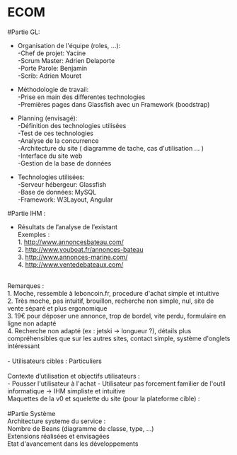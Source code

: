 # ECOM

#Partie GL:
- Organisation de l'équipe (roles, ...):<br>
  -Chef de projet:   Yacine<br>
  -Scrum Master:     Adrien Delaporte<br>
  -Porte Parole:     Benjamin<br>
  -Scrib:            Adrien Mouret<br>
  
- Méthodologie de travail:<br>
  -Prise en main des differentes technologies<br>
  -Premières pages dans Glassfish avec un Framework (boodstrap)<br>
  
- Planning (envisagé):<br>
  -Définition des technologies utilisées<br>
  -Test de ces technologies<br>
  -Analyse de la concurrence<br>
  -Architecture du site ( diagramme de tache, cas d'utilisation ... )<br>
  -Interface du site web<br>
  -Gestion de la base de données<br>

- Technologies utilisées:<br>
  -Serveur hébergeur: Glassfish<br>
  -Base de données: MySQL<br>
  -Framework: W3Layout, Angular<br>


#Partie IHM :
 - Résultats de l’analyse de l’existant <br>
Exemples :  <br> 1.  http://www.annoncesbateau.com/ <br>
            2. http://www.youboat.fr/annonces-bateau <br>
            3. http://www.annonces-marine.com/ <br>
            4. http://www.ventedebateaux.com/ <br>
<br>
Remarques : <br> 1. Moche, ressemble à leboncoin.fr, procedure d'achat simple et intuitive <br>
            2. Très moche, pas intuitif, brouillon, recherche non simple, nul, site de vente séparé et plus ergonomique <br>
            3. 19€ pour déposer une annonce, trop de bordel, vite perdu, formulaire en ligne non adapté <br>
            4. Recherche non adapté (ex : jetski -> longueur ?), détails plus compréhensibles que sur les autres sites, contact simple, système d'onglets intéressant <br>
           <br>
- Utilisateurs cibles : Particuliers <br>
            
<br>
Contexte d’utilisation et objectifs utilisateurs : <br>
        - Pousser l'utilisateur à l'achat
        - Utilisateur pas forcement familier de l'outil informatique -> IHM simpliste et intuitive
        <br>
Maquettes de la v0 et squelette du site (pour la plateforme cible) : <br>


<br>
#Partie Système<br>
Architecture systeme du service : 
<br>
Nombre de Beans (diagramme de classe, type, ...)
<br>
Extensions réalisées et envisagées
<br>
Etat d'avancement dans les développements
<br>
